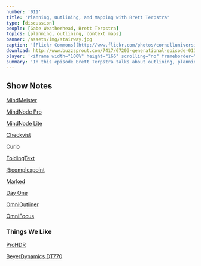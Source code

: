 ```yaml
---
number: '011'
title: 'Planning, Outlining, and Mapping with Brett Terpstra'
type: [discussion]
people: [Gabe Weatherhead, Brett Terpstra]
topics: [planning, outlining, context maps]
banner: /assets/img/stairway.jpg
caption: '[Flickr Commons](http://www.flickr.com/photos/cornelluniversitylibrary/3678919842/)'
download: http://www.buzzsprout.com/7417/67203-generational-episode-011.mp3
player: '<iframe width="100%" height="166" scrolling="no" frameborder="no" src="https://w.soundcloud.com/player/?url=https%3A//api.soundcloud.com/tracks/117547644"></iframe>'
summary: 'In this episode Brett Terpstra talks about outlining, planning and context maps. Gabe and Brett examine their workflows and goals as well as a bevy of applications.'
---
```


## Show Notes ##

<p><a href="http://www.mindmeister.com/?r=28031">MindMeister</a></p>
<p><a href="http://click.linksynergy.com/fs-bin/stat?id=Ssqi/JNIy7o&amp;offerid=146261&amp;type=3&amp;subid=0&amp;tmpid=1826&amp;RD_PARM1=https%253A%252F%252Fitunes.apple.com%252Fus%252Fapp%252Fmindnode-pro%252Fid402398561%253Fmt%253D12%2526uo%253D4%2526partnerId%253D30">MindNode Pro</a></p>
<p><a href="http://click.linksynergy.com/fs-bin/stat?id=Ssqi/JNIy7o&amp;offerid=146261&amp;type=3&amp;subid=0&amp;tmpid=1826&amp;RD_PARM1=https%253A%252F%252Fitunes.apple.com%252Fus%252Fapp%252Fmindnode-lite%252Fid402397683%253Fmt%253D12%2526uo%253D4%2526partnerId%253D30">MindNode Lite</a></p>
<p><a href="https://checkvist.com/">Checkvist</a></p>
<p><a href="http://www.zengobi.com/">Curio</a></p>
<p><a href="http://click.linksynergy.com/fs-bin/stat?id=Ssqi/JNIy7o&amp;offerid=146261&amp;type=3&amp;subid=0&amp;tmpid=1826&amp;RD_PARM1=https%253A%252F%252Fitunes.apple.com%252Fus%252Fapp%252Ffoldingtext%252Fid540003654%253Fmt%253D12%2526uo%253D4%2526partnerId%253D30">FoldingText</a></p>
<p><a href="http://www.twitter.com/complexpoint">@complexpoint</a></p>
<p><a href="http://click.linksynergy.com/fs-bin/stat?id=Ssqi/JNIy7o&amp;offerid=146261&amp;type=3&amp;subid=0&amp;tmpid=1826&amp;RD_PARM1=https%253A%252F%252Fitunes.apple.com%252Fus%252Fapp%252Fmarked%252Fid448925439%253Fmt%253D12%2526uo%253D4%2526partnerId%253D30">Marked</a></p>
<p><a href="http://click.linksynergy.com/fs-bin/stat?id=Ssqi/JNIy7o&amp;offerid=146261&amp;type=3&amp;subid=0&amp;tmpid=1826&amp;RD_PARM1=https%253A%252F%252Fitunes.apple.com%252Fus%252Fapp%252Fday-one%252Fid422304217%253Fmt%253D12%2526uo%253D4%2526partnerId%253D30">Day One</a></p>
<p><a href="http://click.linksynergy.com/fs-bin/stat?id=Ssqi/JNIy7o&amp;offerid=146261&amp;type=3&amp;subid=0&amp;tmpid=1826&amp;RD_PARM1=https%253A%252F%252Fitunes.apple.com%252Fus%252Fapp%252Fomnioutliner%252Fid404478020%253Fmt%253D12%2526uo%253D4%2526partnerId%253D30">OmniOutliner</a></p>
<p><a href="http://click.linksynergy.com/fs-bin/stat?id=Ssqi/JNIy7o&amp;offerid=146261&amp;type=3&amp;subid=0&amp;tmpid=1826&amp;RD_PARM1=https%253A%252F%252Fitunes.apple.com%252Fus%252Fapp%252Fomnifocus%252Fid402835630%253Fmt%253D12%2526uo%253D4%2526partnerId%253D30">OmniFocus</a></p>

### Things We Like
<p><a href="http://click.linksynergy.com/fs-bin/stat?id=Ssqi/JNIy7o&amp;offerid=146261&amp;type=3&amp;subid=0&amp;tmpid=1826&amp;RD_PARM1=https%253A%252F%252Fitunes.apple.com%252Fus%252Fapp%252Fpro-hdr%252Fid347104281%253Fmt%253D8%2526uo%253D4%2526partnerId%253D30">ProHDR</a></p>
<p><a href="http://www.amazon.com/gp/product/B0006NL5SM/ref=as_li_ss_tl?ie=UTF8&amp;tag=duckwing-20&amp;linkCode=as2&amp;camp=217145&amp;creative=399373&amp;creativeASIN=B0006NL5SM">BeyerDynamics DT770</a></p>